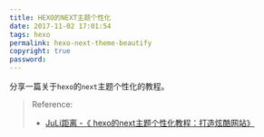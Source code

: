 ```yaml
---
title: HEXO的NEXT主题个性化
date: 2017-11-02 17:01:54
tags: hexo
permalink: hexo-next-theme-beautify
copyright: true
password:
---
```


分享一篇关于`hexo`的`next`主题个性化的教程。

> Reference:
> - [JuLi距离 -《 hexo的next主题个性化教程：打造炫酷网站》](http://blog.csdn.net/qq_33699981/article/details/72716951)